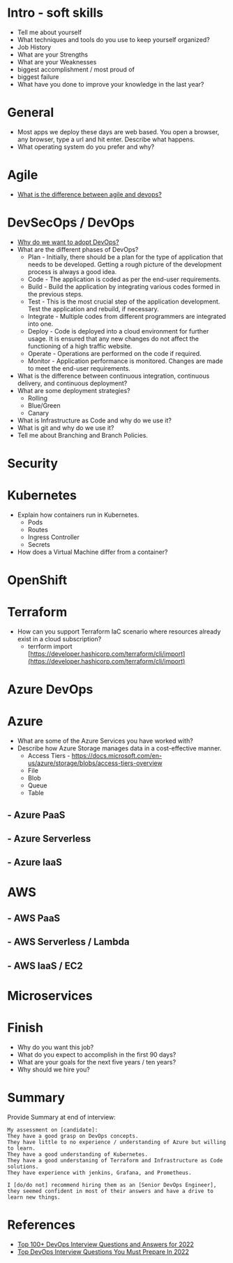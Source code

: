 # Intro - soft skills
- Tell me about yourself
- What techniques and tools do you use to keep yourself organized?
- Job History
- What are your Strengths
- What are your Weaknesses
- biggest accomplishment / most proud of
- biggest failure
- What have you done to improve your knowledge in the last year?

# General
- Most apps we deploy these days are web based. You open a browser, any browser, type a url and hit enter.  Describe what happens.
- What operating system do you prefer and why?

# Agile
- [What is the difference between agile and devops?](https://azure.microsoft.com/en-us/overview/devops-vs-agile/#:~:text=Understanding%20the%20difference&text=DevOps%20is%20a%20culture%2C%20fostering,common%20reality%20of%20changing%20needs.)

# DevSecOps / DevOps
- [Why do we want to adopt DevOps?](https://azure.microsoft.com/en-us/resources/cloud-computing-dictionary/what-is-devops/#:~:text=By%20adopting%20a%20DevOps%20culture,and%20achieve%20business%20goals%20faster.)
- What are the different phases of DevOps?
   - Plan - Initially, there should be a plan for the type of application that needs to be developed. Getting a rough picture of the development process is always a good idea.
   - Code - The application is coded as per the end-user requirements. 
   - Build - Build the application by integrating various codes formed in the previous steps.
   - Test - This is the most crucial step of the application development. Test the application and rebuild, if necessary.
   - Integrate - Multiple codes from different programmers are integrated into one.
   - Deploy - Code is deployed into a cloud environment for further usage. It is ensured that any new changes do not affect the functioning of a high traffic website.
   - Operate - Operations are performed on the code if required.
   - Monitor - Application performance is monitored. Changes are made to meet the end-user requirements.
- What is the difference between continuous integration, continuous delivery, and continuous deployment?
- What are some deployment strategies?
   - Rolling
   - Blue/Green
   - Canary
- What is Infrastructure as Code and why do we use it?
- What is git and why do we use it?
- Tell me about Branching and Branch Policies.

# Security

# Kubernetes
- Explain how containers run in Kubernetes.
   - Pods
   - Routes
   - Ingress Controller
   - Secrets
- How does a Virtual Machine differ from a container?

# OpenShift

# Terraform
- How can you support Terraform IaC scenario where resources already exist in a cloud subscription?
   - terrform import [https://developer.hashicorp.com/terraform/cli/import](https://developer.hashicorp.com/terraform/cli/import)

# Azure DevOps

# Azure 
- What are some of the Azure Services you have worked with?
- Describe how Azure Storage manages data in a cost-effective manner. 
    - Access Tiers - https://docs.microsoft.com/en-us/azure/storage/blobs/access-tiers-overview
    - File
    - Blob
    - Queue
    - Table

## - Azure PaaS

## - Azure Serverless

## - Azure IaaS

# AWS

## - AWS PaaS

## - AWS Serverless / Lambda

## - AWS IaaS / EC2

# Microservices

# Finish
- Why do you want this job?
- What do you expect to accomplish in the first 90 days?
- What are your goals for the next five years / ten years?
- Why should we hire you?

# Summary
Provide Summary at end of interview:

```
My assessment on [candidate]:
They have a good grasp on DevOps concepts.
They have little to no experience / understanding of Azure but willing to learn.  
They have a good understanding of Kubernetes.
They have a good understaning of Terraform and Infrastructure as Code solutions.
They have experience with jenkins, Grafana, and Prometheus.

I [do/do not] recommend hiring them as an [Senior DevOps Engineer], they seemed confident in most of their answers and have a drive to learn new things.
```


# References
- [Top 100+ DevOps Interview Questions and Answers for 2022](https://www.simplilearn.com/tutorials/devops-tutorial/devops-interview-questions)
- [Top DevOps Interview Questions You Must Prepare In 2022](https://www.edureka.co/blog/interview-questions/top-devops-interview-questions-2016/)
